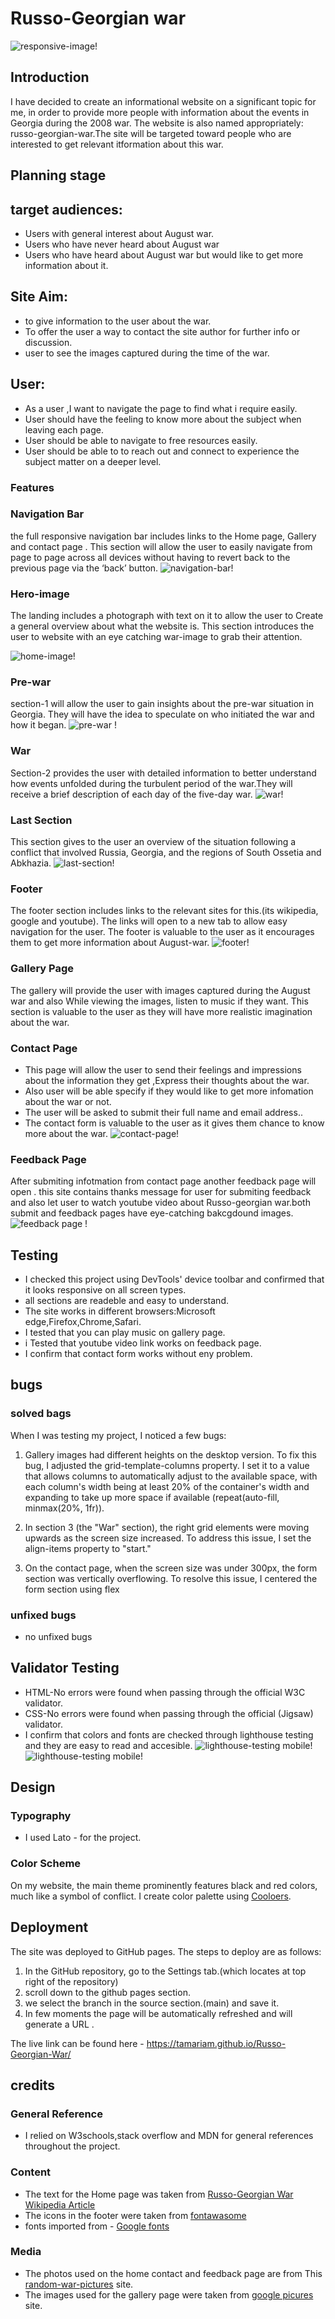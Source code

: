 # **Russo-Georgian war**

![responsive-image!](./docs/screenshots/responsive.png)

## Introduction

I have decided to create an informational website on a significant topic for me, in order to provide more people with information about the events in Georgia during the 2008 war. The website is also named appropriately: russo-georgian-war.The site will be targeted toward people who are interested to get relevant itformation about this war.

## Planning stage

## target audiences:

- Users with general interest about August war.
- Users who have never heard about August war
- Users who have heard about August war but would like to get more information about it.

## Site Aim:

- to give information to the user about the war.
- To offer the user a way to contact the site author for further info or discussion.
- user to see the images captured during the time of the war.

## User:

- As a user ,I want to navigate the page to find what i require easily.
- User should have the feeling to know more about the subject when leaving each page.
- User should be able to navigate to free resources easily.
- User should be able to to reach out and connect to experience the subject matter on a deeper level.

### Features

### **Navigation Bar**

the full responsive navigation bar includes links to the Home page, Gallery and contact page .
This section will allow the user to easily navigate from page to page across all devices without having to revert back to the previous page via the ‘back’ button.
![navigation-bar!](./docs/screenshots/navigation-bar.png)

### **Hero-image**

The landing includes a photograph with text on it to allow the user to Create a general overview about what the website is.
This section introduces the user to website with an eye catching war-image to grab their attention.

![home-image!](./docs/screenshots/home-image.png)

### **Pre-war**

section-1 will allow the user to gain insights about the pre-war situation in Georgia.
They will have the idea to speculate on who initiated the war and how it began.
![pre-war !](docs/screenshots/prewar.png)

### **War**

Section-2 provides the user with detailed information to better understand how events unfolded during the turbulent period of the war.They will receive a brief description of each day of the five-day war.
![war!](docs/screenshots/war.png)

### **Last Section**

This section gives to the user an overview of the situation following a conflict that involved Russia, Georgia, and the regions of South Ossetia and Abkhazia.
![last-section!](docs/screenshots/last-section.png)

### **Footer**

The footer section includes links to the relevant sites for this.(its wikipedia, google and youtube). The links will open to a new tab to allow easy navigation for the user.
The footer is valuable to the user as it encourages them to get more information about August-war.
![footer!](docs/screenshots/footer.png)

### **Gallery Page**

The gallery will provide the user with images captured during the August war and also While viewing the images, listen to music if they want.
This section is valuable to the user as they will have more realistic imagination about the war.

### **Contact Page**

- This page will allow the user to send their feelings and impressions about the information they get ,Express their thoughts about the war.
- Also user will be able specify if they would like to get more infomation about the war or not.
- The user will be asked to submit their full name and email address..
- The contact form is valuable to the user as it gives them chance to know more about the war.
  ![contact-page!](docs/screenshots/contact.png)

### **Feedback Page**

After submiting infotmation from contact page another feedback page will open .
this site contains thanks message for user for submiting feedback and also let user to watch youtube video about Russo-georgian war.both submit and feedback pages have eye-catching bakcgdound images.
![feedback page !](docs/screenshots/feedback.png)

## **Testing**

- I checked this project using DevTools' device toolbar and confirmed that it looks responsive on all screen types.
- all sections are readeble and easy to understand.
- The site works in different browsers:Microsoft edge,Firefox,Chrome,Safari.
- I tested that you can play music on gallery page.
- i Tested that youtube video link works on feedback page.
- I confirm that contact form works without eny problem.

## bugs

### solved bags

When I was testing my project, I noticed a few bugs:

1. Gallery images had different heights on the desktop version. To fix this bug, I adjusted the grid-template-columns property. I set it to a value that allows columns to automatically adjust to the available space, with each column's width being at least 20% of the container's width and expanding to take up more space if available (repeat(auto-fill, minmax(20%, 1fr)).
2. In section 3 (the "War" section), the right grid elements were moving upwards as the screen size increased. To address this issue, I set the align-items property to "start."

3. On the contact page, when the screen size was under 300px, the form section was vertically overflowing. To resolve this issue, I centered the form section using flex

### unfixed bugs

- no unfixed bugs

## **Validator Testing**

- HTML-No errors were found when passing through the official W3C validator.
- CSS-No errors were found when passing through the official (Jigsaw) validator.
- I confirm that colors and fonts are checked through lighthouse testing and they are easy to read and accesible.
  ![lighthouse-testing mobile!](./docs/screenshots/lighehouse-home-mobile.png)  
  ![lighthouse-testing mobile!](./docs/screenshots/screen-home-desktop.png)

## Design

### Typography

- I used Lato - for the project.

### Color Scheme

On my website, the main theme prominently features black and red colors, much like a symbol of conflict.
I create color palette using [Cooloers](https://coolors.co).

## **Deployment**

The site was deployed to GitHub pages. The steps to deploy are as follows:

1. In the GitHub repository, go to the Settings tab.(which locates at top right of the repository)
2. scroll down to the github pages section.
3. we select the branch in the source section.(main) and save it.
4. In few moments the page will be automatically refreshed and will generate a URL .

The live link can be found here - https://tamariam.github.io/Russo-Georgian-War/

## credits

### General Reference

- I relied on W3schools,stack overflow and MDN for general references throughout the project.

### **Content**

- The text for the Home page was taken from [Russo-Georgian War Wikipedia Article](https://en.wikipedia.org/wiki/Russo-Georgian_War)
- The icons in the footer were taken from [fontawasome](https://fontawesome.com/.)
- fonts imported from - [Google fonts](https://fonts.google.com/)

### **Media**

- The photos used on the home contact and feedback page are from This [random-war-pictures](https://pixabay.com/images/search/war/) site.
- The images used for the gallery page were taken from [google picures](https://www.google.com/search?sca_esv=556766949&sxsrf=AB5stBgiZCiA-vW2bX-Gk4x-l7wgnilWAQ:1692024454398&q=russo+georgian+war&tbm=isch&source=lnms&sa=X&ved=2ahUKEwj0wbikstyAAxWMXUEAHdgICyMQ0pQJegQICxAB&biw=1920&bih=923&dpr=1) site.
